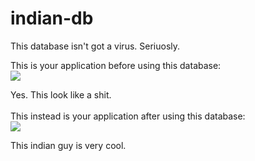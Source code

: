 # indian-db
This database isn't got a virus. Seriuosly.

This is your application before using this database:<br>
![](https://i.imgur.com/vO3hgUy.png)

Yes. This look like a shit.
<br><br>
This instead is your application after using this database:<br>
![](https://i.imgur.com/iOwg8lW.png)

This indian guy is very cool.

